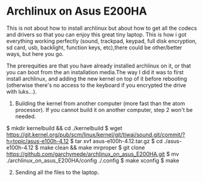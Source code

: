 # Archlinux on Asus E200HA

This is not about how to install archlinux but about how to get all the codecs and drivers so that you can enjoy this great tiny laptop. This is how i got everything working perfectly (sound, trackpad, keypad, full disk encryption, sd card, usb, backlight, function keys, etc),there could be other/better ways, but here you go.

The prerequities are that you have already installed archlinux on it, or that you can boot from the an installation media.The way I did it was to first install archlinux, and adding the new kernel on top of it before rebooting (otherwise there's no access to the keyboard if you encrypted the drive with luks...).

1. Building the kernel from another computer (more fast than the atom processor). If you cannot build it on another computer, step 2 won't be needed.

$ mkdir kernelbuild && cd ./kernelbuild
$ wget https://git.kernel.org/pub/scm/linux/kernel/git/tiwai/sound.git/commit/?h=topic/asus-e100h-4.12
$ tar xvf asus-e100h-4.12.tar.gz
$ cd ./asus-e100h-4.12
$ make clean && make mrproper
$ git clone https://github.com/garchymede/archlinux_on_asus_E200HA.git
$ mv ./archlinux_on_asus_E200HA/config ./.config
$ make xconfig
$ make

2. Sending all the files to the laptop. 

